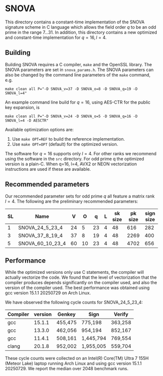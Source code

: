 SNOVA
=======
This directory contains a constant-time implementation of the SNOVA signature scheme in C language which allows the field order $q$ to be an odd prime in the range 7...31. In addition, this directory contains a new optimized and constant-time implementation for $q=16, l=4$.

Building
-------

Building SNOVA requires a C compiler, `make` and the OpenSSL library. The SNOVA parameters are set in `snova_params.h`. The SNOVA parameters can also be changed by the command line parameters of the `make` command, e.g.
```
make clean all P="-D SNOVA_v=37 -D SNOVA_o=8 -D SNOVA_q=19 -D SNOVA_l=4"
```
An example command line build for $q=16$, using AES-CTR for the public key expansion, is
```
make clean all P="-D SNOVA_v=24 -D SNOVA_o=5 -D SNOVA_q=16 -D SNOVA_l=4 -D AESCTR"
```

Available optimization options are:
1. Use `make OPT=REF` to build the reference implementation.
2. Use `make OPT=OPT` (default) for the optimized version.

The software for $q=16$ supports only $l=4$. For other ranks we recommend using the software in the `src` directory.
For odd prime q the optimized version is a plain-C. When q=16, l=4, AVX2 or NEON vectorization instructions are used if these are available.

Recommended parameters
-------

Our recommended parameter sets for odd prime $q$ all feature a matrix rank $l=4$. The following are the preliminary recommended parameters:

| SL |        Name      |  V |  O |   q |  L |  sk size |  pk size | sign size  |
|----|------------------|----|----|-----|----|----------|----------|------------|
|  1 |  SNOVA_24_5_23_4 | 24 |  5 |  23 |  4 |      48  |      616 |        282 |
|  3 |  SNOVA_37_8_19_4 | 37 |  8 |  19 |  4 |      48  |     2269 |        400 |
|  5 | SNOVA_60_10_23_4 | 60 | 10 |  23 |  4 |      48  |     4702 |        656 |


Performance
-------

While the optimized versions only use C statements, the compiler will actually vectorize the code. We found that the level of vectorization that the compiler produces depends significantly on the compiler used, and also the version of the compiler used. The best performance was obtained using gcc version 15.1.1 20250729 on Arch Linux.

We have observed the following cycle counts for SNOVA_24_5_23_4:

| Compiler | version |   Genkey  |    Sign   | Verify  |
|----------|---------|-----------|-----------|---------|
|   gcc    |  15.1.1 |   455,475 |   775,198 | 363,258 |
|   gcc    |  13.3.0 |   462,056 |   954,194 | 852,167 |
|   gcc    |  11.4.1 |   508,161 | 1,445,794 | 769,554 |
|  clang   |  20.1.8 |   952,002 | 1,955,005 | 559,704 |

These cycle counts were collected on an Intel(R) Core(TM) Ultra 7 155H (Meteor Lake) laptop running Arch Linux and using gcc version 15.1.1 20250729. We report the median over 2048 benchmark runs.
